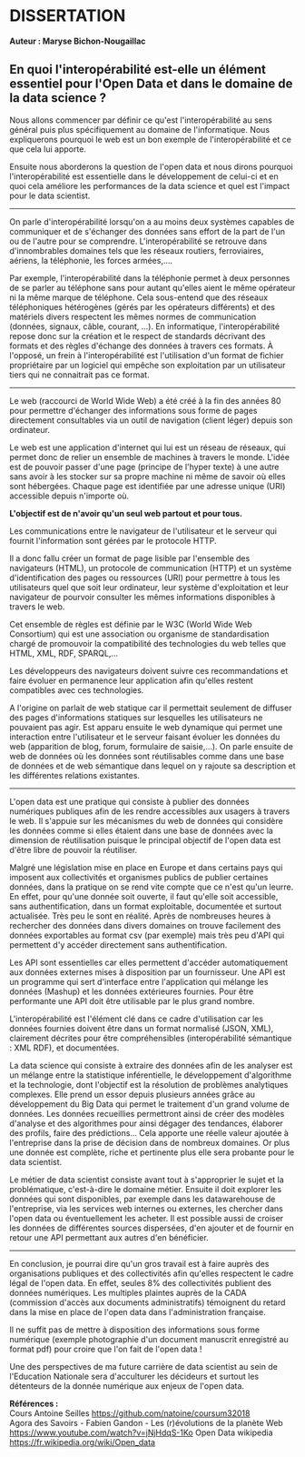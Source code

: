 

**DISSERTATION**
==
**Auteur : Maryse Bichon-Nougaillac**

**En quoi l&#39;interopérabilité est-elle un élément essentiel pour l&#39;Open Data et dans le domaine de la data science ?**
--
Nous allons commencer par définir ce qu&#39;est l&#39;interopérabilité au sens général puis plus spécifiquement au domaine de l&#39;informatique. Nous expliquerons pourquoi le web est un bon exemple de l&#39;interopérabilité et ce que cela lui apporte.

Ensuite nous aborderons la question de l&#39;open data et nous dirons pourquoi l&#39;interopérabilité est essentielle dans le développement de celui-ci et en quoi cela améliore les performances de la data science et quel est l'impact pour le data scientist.

****************************************************************************************************
On parle d&#39;interopérabilité lorsqu&#39;on a au moins deux systèmes capables de communiquer et de s&#39;échanger des données sans effort de la part de l&#39;un ou de l&#39;autre pour se comprendre. L&#39;interopérabilité se retrouve dans d&#39;innombrables domaines tels que les réseaux routiers, ferroviaires, aériens, la téléphonie, les forces armées,….

Par exemple, l&#39;interopérabilité dans la téléphonie permet à deux personnes de se parler au téléphone sans pour autant qu&#39;elles aient le même opérateur ni la même marque de téléphone. Cela sous-entend que des réseaux téléphoniques hétérogènes (gérés par les opérateurs différents) et des matériels divers respectent les mêmes normes de communication (données, signaux, câble, courant, ...). En informatique, l&#39;interopérabilité repose donc sur la création et le respect de standards décrivant des formats et des règles d&#39;échange des données à travers ces formats. À l&#39;opposé, un frein à l&#39;interopérabilité est l&#39;utilisation d&#39;un format de fichier propriétaire par un logiciel qui empêche son exploitation par un utilisateur tiers qui ne connaitrait pas ce format.

****************************************************************************************************
Le web (raccourci de World Wide Web) a été créé à la fin des années 80 pour permettre d&#39;échanger des informations sous forme de pages directement consultables via un outil de navigation (client léger) depuis son ordinateur.

Le web est une application d&#39;internet qui lui est un réseau de réseaux, qui permet donc de relier un ensemble de machines à travers le monde. L&#39;idée est de pouvoir passer d&#39;une page (principe de l&#39;hyper texte) à une autre sans avoir à les stocker sur sa propre machine ni même de savoir où elles sont hébergées. Chaque page est identifiée par une adresse unique (URI) accessible depuis n&#39;importe où.

**L&#39;objectif est de n&#39;avoir qu&#39;un seul web partout et pour tous.**

Les communications entre le navigateur de l&#39;utilisateur et le serveur qui fournit l&#39;information sont gérées par le protocole HTTP.

Il a donc fallu créer un format de page lisible par l&#39;ensemble des navigateurs (HTML), un protocole de communication (HTTP) et un système d&#39;identification des pages ou ressources (URI) pour permettre à tous les utilisateurs quel que soit leur ordinateur, leur système d&#39;exploitation et leur navigateur de pourvoir consulter les mêmes informations disponibles à travers le web.

Cet ensemble de règles est définie par le W3C (World Wide Web Consortium) qui est une association ou organisme de standardisation chargé de promouvoir la compatibilité des technologies du web telles que HTML, XML, RDF, SPARQL,…

Les développeurs des navigateurs doivent suivre ces recommandations et faire évoluer en permanence leur application afin qu&#39;elles restent compatibles avec ces technologies.

A l&#39;origine on parlait de web statique car il permettait seulement de diffuser des pages d&#39;informations statiques sur lesquelles les utilisateurs ne pouvaient pas agir.  Est apparu ensuite le web dynamique qui permet une interaction entre l&#39;utilisateur et le serveur faisant évoluer les données du web (apparition de blog, forum, formulaire de saisie,…). On parle ensuite de web de données où les données sont réutilisables comme dans une base de données et de web sémantique dans lequel on y rajoute sa description et les différentes relations existantes.

****************************************************************************************************
L&#39;open data est une pratique qui consiste à publier des données numériques publiques afin de les rendre accessibles aux usagers à travers le web. Il s&#39;appuie sur les mécanismes du web de données qui considère les données comme si elles étaient dans une base de données avec la dimension de réutilisation puisque le principal objectif de l&#39;open data est d&#39;être libre de pouvoir la réutiliser.

Malgré une législation mise en place en Europe et dans certains pays qui imposent aux collectivités et organismes publics de publier certaines données, dans la pratique on se rend vite compte que ce n&#39;est qu&#39;un leurre. En effet, pour qu&#39;une donnée soit ouverte, il faut qu&#39;elle soit accessible, sans authentification, dans un format exploitable, documentée et surtout actualisée. Très peu le sont en réalité. Après de nombreuses heures à rechercher des données dans divers domaines on trouve facilement des données exportables au format csv (par exemple) mais très peu d&#39;API qui permettent d&#39;y accéder directement sans authentification.

Les API sont essentielles car elles permettent d&#39;accéder automatiquement aux données externes mises à disposition par un fournisseur. Une API est un programme qui sert d&#39;interface entre l&#39;application qui mélange les données (Mashup) et les données extérieures fournies. Pour être performante une API doit être utilisable par le plus grand nombre.

L&#39;interopérabilité est l&#39;élément clé dans ce cadre d&#39;utilisation car les données fournies doivent être dans un format normalisé (JSON, XML), clairement décrites pour être compréhensibles (interopérabilité sémantique : XML RDF), et documentées.

La data science qui consiste à extraire des données afin de les analyser est un mélange entre la statistique inférentielle, le développement d&#39;algorithme et la technologie, dont l&#39;objectif est la résolution de problèmes analytiques complexes. Elle prend un essor depuis plusieurs années grâce au développement du Big Data qui permet le traitement d&#39;un grand volume de données.
Les données recueillies permettront ainsi de créer des modèles d&#39;analyse et des algorithmes pour ainsi dégager des tendances, élaborer des profils, faire des prédictions… Cela apporte une réelle valeur ajoutée à l&#39;entreprise dans la prise de décision dans de nombreux domaines. 
Or plus une donnée est complète, riche et pertinente plus elle sera probante pour le data scientist.

Le métier de data scientist consiste avant tout à s&#39;approprier le sujet et la problématique, c&#39;est-à-dire le domaine métier. Ensuite il doit explorer les données qui sont disponibles, par exemple dans les datawarehouse de l&#39;entreprise, via les services web internes ou externes, les chercher dans l&#39;open data ou éventuellement les acheter. Il est possible aussi de croiser les données de différentes sources dispersées, d'en ajouter et de fournir en retour une API permettant aux autres d'en bénéficier.

****************************************************************************************************

En conclusion, je pourrai dire qu&#39;un gros travail est à faire auprès des organisations publiques et des collectivités afin qu&#39;elles respectent le cadre légal de l&#39;open data. En effet, seules 8% des collectivités publient des données numériques. Les multiples plaintes auprès de la CADA (commission d&#39;accès aux documents administratifs) témoignent du retard dans la mise en place de l&#39;open data dans l&#39;administration française.

Il ne suffit pas de mettre à disposition des informations sous forme numérique (exemple photographie d&#39;un document manuscrit enregistré au format pdf) pour croire que l&#39;on fait de l&#39;open data !

Une des perspectives de ma future carrière de data scientist au sein de l&#39;Education Nationale sera d&#39;acculturer les décideurs et surtout les détenteurs de la donnée numérique aux enjeux de l&#39;open data.

**Références :**   
Cours Antoine Seilles https://github.com/natoine/coursum32018    
Agora des Savoirs - Fabien Gandon - Les (r)évolutions de la planète Web https://www.youtube.com/watch?v=jNjHdqS-1Ko
Open Data wikipedia https://fr.wikipedia.org/wiki/Open_data
